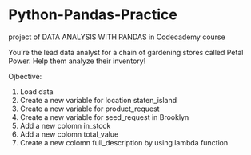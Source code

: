 # Python-Pandas-Practice
project of DATA ANALYSIS WITH PANDAS in Codecademy course

You’re the lead data analyst for a chain of gardening stores called Petal Power. Help them analyze their inventory!

Ojbective:
1. Load data
2. Create a new variable for location staten_island
3. Create a new variable for product_request
4. Create a new variable for seed_request in Brooklyn
5. Add a new colomn in_stock
6. Add a new colomn total_value
7. Create a new colomn full_description by using lambda function
